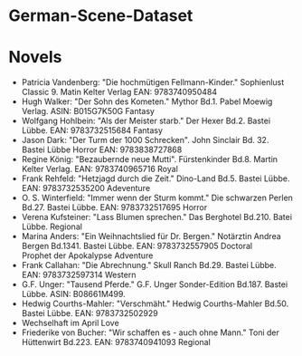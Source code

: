 # German-Scene-Dataset

# Novels
* Patricia Vandenberg: "Die hochmütigen Fellmann-Kinder." Sophienlust Classic 9. Matin Kelter Verlag EAN: 9783740950484 <br>
* Hugh Walker: "Der Sohn des Kometen." Mythor Bd.1. Pabel Moewig Verlag. ASIN: B015G7K50G Fantasy <br>
* Wolfgang Hohlbein: "Als der Meister starb." Der Hexer Bd.2. Bastei Lübbe.  EAN: 9783732515684 Fantasy <br>
* Jason Dark: "Der Turm der 1000 Schrecken". John Sinclair Bd. 32. Bastei Lübbe Horror EAN: 9783838727868 <br>
* Regine König: "Bezaubernde neue Mutti". Fürstenkinder Bd.8. Martin Kelter Verlag. EAN: 9783740965716 Royal <br>
* Frank Rehfeld: "Hetzjagd durch die Zeit." Dino-Land Bd.5. Bastei Lübbe. EAN: 9783732535200 Adeventure <br>
* O. S. Winterfield: "Immer wenn der Sturm kommt." Die schwarzen Perlen Bd.27. Bastei Lübbe. EAN: 9783732517695 Horror <br>
* Verena Kufsteiner: "Lass Blumen sprechen." Das Berghotel Bd.210. Batei Lübbe. Regional <br>
* Marina Anders: "Ein Weihnachtslied für Dr. Bergen." Notärztin Andrea Bergen Bd.1341. Bastei Lübbe. EAN: 9783732557905 Doctoral <br>
Prophet der Apokalypse Adventure <br>
* Frank Callahan: "Die Abrechnung." Skull Ranch Bd.29. Bastei Lübbe. EAN: 9783732597314 Western <br>
* G.F. Unger: "Tausend Pferde." G.F. Unger Sonder-Edition Bd.187. Bastei Lübbe. ASIN: B08661M499. <br>
* Hedwig Courths-Mahler: "Verschmäht." Hedwig Courths-Mahler Bd.50. Bastei Lübbe. EAN: 9783732502929 <br>
* Wechselhaft im April Love <br>
* Friederike von Bucher: "Wir schaffen es - auch ohne Mann." Toni der Hüttenwirt Bd.223. EAN: 9783740941093  Regional <br>
